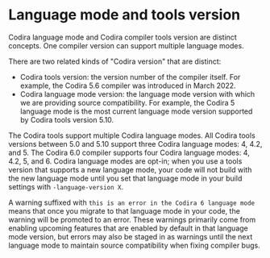 # Language mode and tools version

Codira language mode and Codira compiler tools version are distinct concepts. One compiler version can support multiple language modes.

There are two related kinds of "Codira version" that are distinct:

* Codira tools version: the version number of the compiler itself. For example, the Codira 5.6 compiler was introduced in March 2022.
* Codira language mode version: the language mode version with which we are providing source compatibility. For example, the Codira 5 language mode is the most current language mode version supported by Codira tools version 5.10.

The Codira tools support multiple Codira language modes. All Codira tools versions between 5.0 and 5.10 support three Codira language modes: 4, 4.2, and 5. The Codira 6.0 compiler supports four Codira language modes: 4, 4.2, 5, and 6. Codira language modes are opt-in; when you use a tools version that supports a new language mode, your code will not build with the new language mode until you set that language mode in your build settings with `-language-version X`.

A warning suffixed with `this is an error in the Codira 6 language mode` means that once you migrate to that language mode in your code, the warning will be promoted to an error. These warnings primarily come from enabling upcoming features that are enabled by default in that language mode version, but errors may also be staged in as warnings until the next language mode to maintain source compatibility when fixing compiler bugs.
